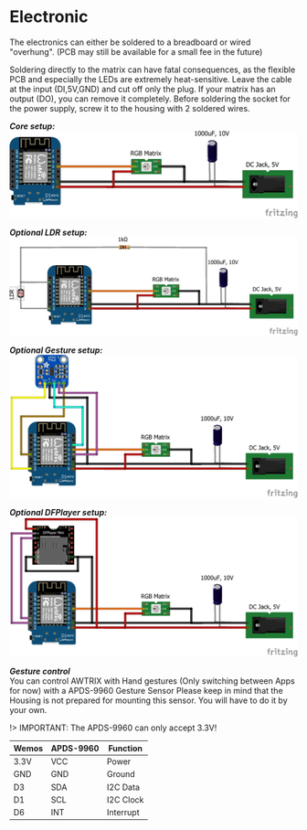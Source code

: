 # **Electronic**

The electronics can either be soldered to a breadboard or wired "overhung". (PCB may still be available for a small fee in the future)

Soldering directly to the matrix can have fatal consequences, as the flexible PCB and especially the LEDs are extremely heat-sensitive. Leave the cable at the input (DI,5V,GND) and cut off only the plug. If your matrix has an output (DO), you can remove it completely.
Before soldering the socket for the power supply, screw it to the housing with 2 soldered wires.


***Core setup:***   
![image alt text](assets/AWTRIX_Core_Steckplatine.jpg)

***Optional LDR setup:***  
![image alt text](assets/AWTRIX_LDR_Steckplatine.jpg)

***Optional Gesture setup:***  
![image alt text](assets/AWTRIX_Gesture_Steckplatine.jpg)

***Optional DFPlayer setup:***
![image alt text](assets/AWTRIX_DFMini_Steckplatine.jpg)


***Gesture control***  
You can control AWTRIX with Hand gestures (Only switching between Apps for now) with a APDS-9960 Gesture Sensor
Please keep in mind that the Housing is not prepared for mounting this sensor. You will have to do it by your own.
  
!> IMPORTANT: The APDS-9960 can only accept 3.3V!

| Wemos | APDS-9960 | Function |
| --- | --- | --- |
|3.3V|VCC|Power|
|GND|GND|Ground|
|D3|SDA|I2C Data|
|D1|SCL|I2C Clock|
|D6|INT|Interrupt|
